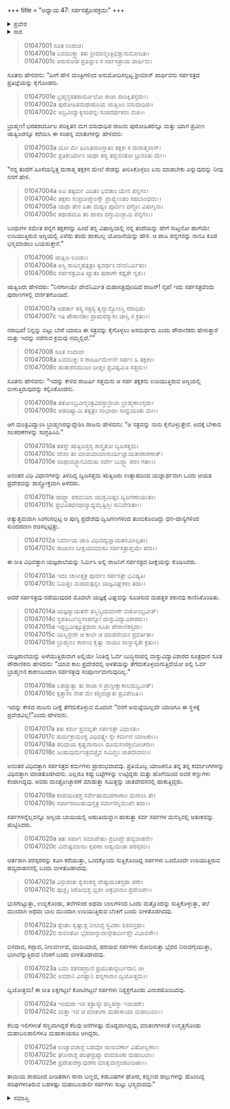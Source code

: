 +++
title = "ಅಧ್ಯಾಯ 47: ಸರ್ಪಸತ್ರೋಪಕ್ರಮಃ"
+++

<details><summary>ಪ್ರವೇಶ</summary>


।।   ಓಂ ಓಂ ನಮೋ ನಾರಾಯಣಾಯ।।   ಶ್ರೀ ವೇದವ್ಯಾಸಾಯ ನಮಃ ।।

ಶ್ರೀ ಕೃಷ್ಣದ್ವೈಪಾಯನ ವೇದವ್ಯಾಸ ವಿರಚಿತ  

**ಶ್ರೀ ಮಹಾಭಾರತ**

**ಆದಿ ಪರ್ವ**

**ಆಸ್ತೀಕ ಪರ್ವ**

**ಅಧ್ಯಾಯ 47**

</details>


<details><summary>ಸಾರ</summary>
ಜನಮೇಜಯನು ಸರ್ಪಯಾಗವನ್ನು ಕೈಗೊಂಡಿದುದು (1-10). ಯಾಗಕ್ಕೆ ವಿಘ್ನವಾಗಬಾರದೆಂದು ಯಾರನ್ನೂ ಒಳಬಿಡದಂತೆ ಆಜ್ಞೆ (11-15). ಯಾಗ ಪ್ರಾರಂಭ, ಸರ್ಪಗಳು ಯಜ್ಞಕುಂಡಕ್ಕೆ ಬಂದು ಬೀಳುವುದು (16-25).

</details>



> 01047001 ಸೂತ ಉವಾಚ।  
01047001a ಏವಮುಕ್ತ್ವಾ ತತಃ ಶ್ರೀಮಾನ್ಮಂತ್ರಿಭಿಶ್ಚಾನುಮೋದಿತಃ।  
01047001c ಆರುರೋಹ ಪ್ರತಿಜ್ಞಾಂ ಸ ಸರ್ಪಸತ್ರಾಯ ಪಾರ್ಥಿವಃ।

ಸೂತನು ಹೇಳಿದನು: “ಹೀಗೆ ಹೇಳಿ ಮಂತ್ರಿಗಳಿಂದ ಅನುಮೋದಿಸಲ್ಪಟ್ಟ ಶ್ರೀಮಾನ್ ಪಾರ್ಥಿವನು ಸರ್ಪಸತ್ರದ ಪ್ರತಿಜ್ಞೆಯನ್ನು ಕೈಗೊಂಡನು.

> 01047001e ಬ್ರಹ್ಮನ್ಭರತಶಾರ್ದೂಲೋ ರಾಜಾ ಪಾರಿಕ್ಷಿತಸ್ತದಾ।।   
01047002a ಪುರೋಹಿತಮಥಾಹೂಯ ಋತ್ವಿಜಂ ವಸುಧಾಧಿಪಃ।  
01047002c ಅಬ್ರವೀದ್ವಾಕ್ಯಸಂಪನ್ನಃ ಸಂಪದರ್ಥಕರಂ ವಚಃ।।

ಬ್ರಾಹ್ಮಣ! ಭರತಶಾರ್ದೂಲ ಪರಿಕ್ಷಿತನ ಮಗ ವಸುಧಾಧಿಪ ರಾಜನು ಪುರೋಹಿತರನ್ನೂ ಮತ್ತು ಯಾಗ ಪ್ರವೀಣ ಋತ್ವಿಜರನ್ನೂ ಕರೆಯಿಸಿ ಈ ಸಂಪನ್ನ ಮಾತುಗಳನ್ನು ಹೇಳಿದನು:

> 01047003a ಯೋ ಮೇ ಹಿಂಸಿತವಾಂಸ್ತಾತಂ ತಕ್ಷಕಃ ಸ ದುರಾತ್ಮವಾನ್।   
01047003c ಪ್ರತಿಕುರ್ಯಾಂ ಯಥಾ ತಸ್ಯ ತದ್ಭವಂತೋ ಬ್ರುವಂತು ಮೇ।।

“ನನ್ನ ತಂದೆಗೆ ಹಿಂಸೆಯನ್ನಿತ್ತ ದುರಾತ್ಮ ತಕ್ಷಕನ ಮೇಲೆ ಸೇಡನ್ನು ತೀರಿಸಿಕೊಳ್ಳಲು ಏನು ಮಾಡಬೇಕು ಎನ್ನುವುದನ್ನು ನೀವು ನನಗೆ ಹೇಳಿ.

> 01047004a ಅಪಿ ತತ್ಕರ್ಮ ವಿದಿತಂ ಭವತಾಂ ಯೇನ ಪನ್ನಗಂ।  
01047004c ತಕ್ಷಕಂ ಸಂಪ್ರದೀಪ್ತೇಽಗ್ನೌ ಪ್ರಾಪ್ಸ್ಯೇಽಹಂ ಸಹಬಾಂಧವಂ।।   
01047005a ಯಥಾ ತೇನ ಪಿತಾ ಮಹ್ಯಂ ಪೂರ್ವಂ ದಗ್ಧೋ ವಿಷಾಗ್ನಿನಾ।  
01047005c ತಥಾಹಮಪಿ ತಂ ಪಾಪಂ ದಗ್ಧುಮಿಚ್ಛಾಮಿ ಪನ್ನಗಂ।।

ಬಂಧುಗಳ ಸಮೇತ ಪನ್ನಗ ತಕ್ಷಕನನ್ನು ಹಿಂದೆ ತನ್ನ ವಿಷಾಗ್ನಿಯಲ್ಲಿ ನನ್ನ ತಂದೆಯನ್ನು ಹೇಗೆ ಸುಟ್ಟನೋ ಹಾಗೆಯೇ ಉರಿಯುತ್ತಿರುವ ಅಗ್ನಿಯಲ್ಲಿ ಎಳೆದು ತಂದು ಹಾಕಬಲ್ಲ ಯೋಜನೆಯನ್ನು ಹೇಳಿ. ಆ ಪಾಪಿ ಪನ್ನಗನನ್ನು ನಾನೂ ಕೂಡ ಭಸ್ಮಮಾಡಲು ಬಯಸುತ್ತೇನೆ.”

> 01047006 ಋತ್ವಿಜ ಊಚುಃ।  
01047006a ಅಸ್ತಿ ರಾಜನ್ಮಹತ್ಸತ್ರಂ ತ್ವದರ್ಥಂ ದೇವನಿರ್ಮಿತಂ।  
01047006c ಸರ್ಪಸತ್ರಮಿತಿ ಖ್ಯಾತಂ ಪುರಾಣೇ ಕಥ್ಯತೇ ನೃಪ।।

ಋತ್ವಿಜರು ಹೇಳಿದರು: “ನಿನಗಾಗಿಯೇ ದೇವನಿರ್ಮಿತ ಮಹಾಸತ್ರವೊಂದಿದೆ ರಾಜನ್! ನೃಪ! ಇದು ಸರ್ಪಸತ್ರವೆಂದು ಪುರಾಣಗಳಲ್ಲಿ ವರ್ಣಿತಗೊಂಡಿದೆ.

> 01047007a ಆಹರ್ತಾ ತಸ್ಯ ಸತ್ರಸ್ಯ ತ್ವನ್ನಾನ್ಯೋಽಸ್ತಿ ನರಾಧಿಪ।  
01047007c ಇತಿ ಪೌರಾಣಿಕಾಃ ಪ್ರಾಹುರಸ್ಮಾಕಂ ಚಾಸ್ತಿ ಸ ಕ್ರತುಃ।।

ನರಾಧಿಪ! ನಿನ್ನನ್ನು ಬಿಟ್ಟು ಬೇರೆ ಯಾರೂ ಈ ಸತ್ರವನ್ನು ಕೈಗೊಳ್ಳಲು ಅಸಮರ್ಥರು ಎಂದು ಪೌರಾಣಿಕರು ಹೇಳುತ್ತಾರೆ ಮತ್ತು ಇದನ್ನು ನಡೆಸುವ ಕ್ರಮವು ನಮ್ಮಲ್ಲಿದೆ.””

> 01047008 ಸೂತ ಉವಾಚ।  
01047008a ಏವಮುಕ್ತಃ ಸ ರಾಜರ್ಷಿರ್ಮೇನೇ ಸರ್ಪಂ ಹಿ ತಕ್ಷಕಂ।  
01047008c ಹುತಾಶನಮುಖಂ ದೀಪ್ತಂ ಪ್ರವಿಷ್ಟಮಿತಿ ಸತ್ತಮ।।

ಸೂತನು ಹೇಳಿದನು: “ಇದನ್ನು ಕೇಳಿದ ರಾಜರ್ಷಿ ಸತ್ತಮನು ಆ ಸರ್ಪ ತಕ್ಷಕನು ಉರಿಯುತ್ತಿರುವ ಅಗ್ನಿಯಲ್ಲಿ ಬೀಳುತ್ತಿರುವುದನ್ನು ಕಲ್ಪಿಸಿಕೊಂಡನು.

> 01047009a ತತೋಽಬ್ರವೀನ್ಮಂತ್ರವಿದಸ್ತಾನ್ರಾಜಾ ಬ್ರಾಹ್ಮಣಾಂಸ್ತದಾ।  
01047009c ಆಹರಿಷ್ಯಾಮಿ ತತ್ಸತ್ರಂ ಸಂಭಾರಾಃ ಸಂಭ್ರಿಯಂತು ಮೇ।।

ಆಗ ಮಂತ್ರವಿದ್ವಾಂಸಿ ಬ್ರಾಹ್ಮಣರನ್ನುದ್ದೇಶಿಸಿ ರಾಜನು ಹೇಳಿದನು: “ಆ ಸತ್ರವನ್ನು ನಾನು ಕೈಗೊಳ್ಳುತ್ತೇನೆ. ಅದಕ್ಕೆ ಬೇಕಾದ ಸಲಕರಣೆಗಳನ್ನು ಸಂಗ್ರಹಿಸಿರಿ.”

> 01047010a ತತಸ್ತೇ ಋತ್ವಿಜಸ್ತಸ್ಯ ಶಾಸ್ತ್ರತೋ ದ್ವಿಜಸತ್ತಮ।  
01047010c ದೇಶಂ ತಂ ಮಾಪಯಾಮಾಸುರ್ಯಜ್ಞಾಯತನಕಾರಣಾತ್।   
01047010e ಯಥಾವಜ್ಜ್ಞಾನವಿದುಷಃ ಸರ್ವೇ ಬುದ್ಧ್ಯಾ ಪರಂ ಗತಾಃ।।

ಅನಂತರ ವಿಧಿ ವಿಧಾನಗಳನ್ನು ತಿಳಿದಿದ್ದ ದ್ವಿಜಸತ್ತಮ ಋತ್ವಿಜರು ಉತ್ಸಾಹದಿಂದ ಯಜ್ಞಾರ್ಥವಾಗಿ ಒಂದು ಆಯತ ಪ್ರದೇಶವನ್ನು ಶಾಸ್ತ್ರೋಕ್ತವಾಗಿ ಅಳೆದರು.

> 01047011a ಋದ್ಧ್ಯಾ ಪರಮಯಾ ಯುಕ್ತಮಿಷ್ಟಂ ದ್ವಿಜಗಣಾಯುತಂ।  
01047011c ಪ್ರಭೂತಧನಧಾನ್ಯಾಧ್ಯಮೃತ್ವಿಗ್ಭಿಃ ಸುನಿವೇಶಿತಂ।।

ಅತ್ಯುತ್ತಮವಾಗಿ ಸಿಂಗರಿಸಲ್ಪಟ್ಟ ಆ ಪುಣ್ಯ ಪ್ರದೇಶವು ದ್ವಿಜಗಣಗಳಿಂದ ತುಂಬಿಕೊಂಡಿದ್ದು ಧನ-ದಾನ್ಯಗಳಿಂದ ಸುಂದರವಾಗಿ ರಚಿಸಲ್ಪಟ್ಟಿತ್ತು.

> 01047012a ನಿರ್ಮಾಯ ಚಾಪಿ ವಿಧಿವದ್ಯಜ್ಞಾಯತನಮೀಪ್ಸಿತಂ।  
01047012c ರಾಜಾನಂ ದೀಕ್ಷಯಾಮಾಸುಃ ಸರ್ಪಸತ್ರಾಪ್ತಯೇ ತದಾ।।

ಈ ರೀತಿ ವಿಧಿವತ್ತಾಗಿ ಯಜ್ಞಶಾಲೆಯನ್ನು ನಿರ್ಮಿಸಿ ಅಲ್ಲಿ ರಾಜನಿಗೆ ಸರ್ಪಸತ್ರದ ದೀಕ್ಷೆಯನ್ನು ಕೊಡಿಸಿದರು.

> 01047013a ಇದಂ ಚಾಸೀತ್ತತ್ರ ಪೂರ್ವಂ ಸರ್ಪಸತ್ರೇ ಭವಿಷ್ಯತಿ।  
01047013c ನಿಮಿತ್ತಂ ಮಹದುತ್ಪನ್ನಂ ಯಜ್ಞವಿಘ್ನಕರಂ ತದಾ।।

ಆದರೆ ಸರ್ಪಸತ್ರವು ನಡೆಯುವುದರ ಮೊದಲೇ ಯಜ್ಞಕ್ಕೆ ವಿಘ್ನವನ್ನು ಸೂಚಿಸುವ ಮಹತ್ತರ ಶಕುನವು ಕಾಣಿಸಿಕೊಂಡಿತು.

> 01047014a ಯಜ್ಞಸ್ಯಾಯತನೇ ತಸ್ಮಿನ್ಕ್ರಿಯಮಾಣೇ ವಚೋಽಬ್ರವೀತ್।  
01047014c ಸ್ಥಪತಿರ್ಬುದ್ಧಿಸಂಪನ್ನೋ ವಾಸ್ತುವಿದ್ಯಾವಿಶಾರದಃ।।  
01047015a ಇತ್ಯಬ್ರವೀತ್ಸೂತ್ರಧಾರಃ ಸೂತಃ ಪೌರಾಣಿಕಸ್ತದಾ।  
01047015c ಯಸ್ಮಿನ್ದೇಶೇ ಚ ಕಾಲೇ ಚ ಮಾಪನೇಯಂ ಪ್ರವರ್ತಿತಾ।  
01047015e ಬ್ರಾಹ್ಮಣಂ ಕಾರಣಂ ಕೃತ್ವಾ ನಾಯಂ ಸಂಸ್ಥಾಸ್ಯತೇ ಕ್ರತುಃ।।

ಯಜ್ಞಶಾಲೆಯನ್ನು ಅಳೆಯುತ್ತಿರುವಾಗ ಅಲ್ಲಿಯೇ ನಿಂತಿದ್ದ ಓರ್ವ ಬುದ್ಧಿಸಂಪನ್ನ ವಾಸ್ತುವಿದ್ಯಾವಿಶಾರದ ಸೂತ್ರಧಾರ ಸೂತ ಪೌರಾಣಿಕನು ಹೇಳಿದನು: “ಯಾವ ಕಾಲ ಪ್ರದೇಶದಲ್ಲಿ ಅಳತೆಯನ್ನು ತೆಗೆದುಕೊಳ್ಳಲಾಗುತ್ತಿದೆಯೋ ಅಲ್ಲಿ ಓರ್ವ ಬ್ರಾಹ್ಮಣನ ಕಾರಣದಿಂದಾಗಿ ಸರ್ಪಸತ್ರವು ಸಂಪೂರ್ಣವಾಗುವುದಿಲ್ಲ.”

> 01047016a ಏತಚ್ಛ್ರುತ್ವಾ ತು ರಾಜಾ ಸ ಪ್ರಾಗ್ದೀಕ್ಷಾಕಾಲಮಬ್ರವೀತ್।  
01047016c ಕ್ಷತ್ತಾರಂ ನೇಹ ಮೇ ಕಶ್ಚಿದಜ್ಞಾತಃ ಪ್ರವಿಶೇದಿತಿ।।

ಇದನ್ನು ಕೇಳಿದ ರಾಜನು ದೀಕ್ಷೆ ತೆಗೆದುಕೊಳ್ಳುವ ಮೊದಲೇ “ನನಗೆ ಅನುಜ್ಞೆಯಿಲ್ಲದೇ ಯಾರಿಗೂ ಈ ಸ್ಥಳಕ್ಕೆ ಪ್ರವೇಶವಿಲ್ಲ!”ಎಂದು ಹೇಳಿದನು.

> 01047017a ತತಃ ಕರ್ಮ ಪ್ರವವೃತೇ ಸರ್ಪಸತ್ರೇ ವಿಧಾನತಃ।  
01047017c ಪರ್ಯಕ್ರಾಮಂಶ್ಚ ವಿಧಿವತ್ಸ್ವೇ ಸ್ವೇ ಕರ್ಮಣಿ ಯಾಜಕಾಃ।।  
01047018a ಪರಿಧಾಯ ಕೃಷ್ಣವಾಸಾಂಸಿ ಧೂಮಸಂರಕ್ತಲೋಚನಾಃ।  
01047018c ಜುಹುವುರ್ಮಂತ್ರವಚ್ಚೈವ ಸಮಿದ್ಧಂ ಜಾತವೇದಸಂ।।

ಅನಂತರ ವಿಧಿವತ್ತಾಗಿ ಸರ್ಪಸತ್ರದ ಕರ್ಮಗಳು ಪ್ರಾರಂಭವಾದವು. ಪ್ರತಿಯೊಬ್ಬ ಯಾಜಕನೂ ತನ್ನ ತನ್ನ ಕರ್ಮಾಂಗಗಳನ್ನು ವಿಧಿವತ್ತಾಗಿ ಮಾಡತೊಡಗಿದನು. ಎಲ್ಲರೂ ಕಪ್ಪು ಬಟ್ಟೆಗಳನ್ನು ಉಟ್ಟಿದ್ದರು ಮತ್ತು ಹೊಗೆಯಿಂದ ಅವರ ಕಣ್ಣುಗಳು ಕೆಂಪಾಗಿದ್ದವು. ಅವರು ಮಂತ್ರೋಚ್ಛಾರಣೆ ಮಾಡುತ್ತಾ ಸಮಿತ್ತನ್ನು ಜಾತವೇದಸನಲ್ಲಿ ಹಾಕುತ್ತಿದ್ದರು.

> 01047019a ಕಂಪಯಂತಶ್ಚ ಸರ್ವೇಷಾಮುರಗಾಣಾಂ ಮನಾಂಸಿ ತೇ।  
01047019c ಸರ್ಪಾನಾಜುಹುವುಸ್ತತ್ರ ಸರ್ವಾನಗ್ನಿಮುಖೇ ತದಾ।।

ಸರ್ಪಗಳನ್ನೆಲ್ಲವನ್ನೂ ಅಗ್ನಿಯ ಬಾಯಿಯಲ್ಲಿ ಆಹುತಿಯನ್ನಾಗಿ ಹಾಕುತ್ತಾ ಸರ್ವ ಸರ್ಪಗಳ ಮನಸ್ಸಿನಲ್ಲಿ ಆತಂಕವನ್ನು ಹುಟ್ಟಿಸಿದರು.

> 01047020a ತತಃ ಸರ್ಪಾಃ ಸಮಾಪೇತುಃ ಪ್ರದೀಪ್ತೇ ಹವ್ಯವಾಹನೇ।   
01047020c ವಿವೇಷ್ಟಮಾನಾಃ ಕೃಪಣಾ ಆಹ್ವಯಂತಃ ಪರಸ್ಪರಂ।।

ಆರ್ತರಾಗಿ ಪರಸ್ಪರರನ್ನು ಕೂಗಿ ಕರೆಯುತ್ತಾ, ಒಂದಕ್ಕೊಂದು ಸುತ್ತಿಕೊಂಡಿದ್ದ ಸರ್ಪಗಳು ಒಂದೊಂದೇ ಉರಿಯುತ್ತಿರುವ ಹವ್ಯವಾಹನನಲ್ಲಿ ಬಂದು ಬೀಳತೊಡಗಿದವು.

> 01047021a ವಿಸ್ಫುರಂತಃ ಶ್ವಸಂತಶ್ಚ ವೇಷ್ಟಯಂತಸ್ತಥಾ ಪರೇ।  
01047021c ಪುಚ್ಛೈಃ ಶಿರೋಭಿಶ್ಚ ಭೃಶಂ ಚಿತ್ರಭಾನುಂ ಪ್ರಪೇದಿರೇ।।

ಭುಸಗುಟ್ಟುತ್ತಾ, ಉಬ್ಬಿಕೊಂಡು, ತಲೆಗಳಿಂದ ಅಥವಾ ಬಾಲಗಳಿಂದ ಒಂದು ಮತ್ತೊಂದನ್ನು ಸುತ್ತಿಕೊಳ್ಳುತ್ತಾ, ತಲೆ ಮುಂದಾಗಿ ಅಥವಾ ಬಾಲ ಮುಂದಾಗಿ ಉರಿಯುತ್ತಿರುವ ಬೆಂಕಿಗೆ ಬಂದು ಬೀಳತೊಡಗಿದವು.

> 01047022a ಶ್ವೇತಾಃ ಕೃಷ್ಣಾಶ್ಚ ನೀಲಾಶ್ಚ ಸ್ಥವಿರಾಃ ಶಿಶವಸ್ತಥಾ।  
01047022c ರುವಂತೋ ಭೈರವಾನ್ನಾದಾನ್ಪೇತುರ್ದೀಪ್ತೇ ವಿಭಾವಸೌ।।

ಬಿಳಿದಾದ, ಕಪ್ಪಾದ, ನೀಲವರ್ಣದ, ಮುದಿಯಾದ, ಹರಯದ ಸರ್ಪಗಳು ರೋದಿಸುತ್ತಾ ಭೈರವ ನಿನಾದಗೈಯುತ್ತಾ, ಭುಗಿಲೆನ್ನುತ್ತಿರುವ ಬೆಂಕಿಗೆ ಬಂದು ಬೀಳತೊಡಗಿದವು.

> 01047023a ಏವಂ ಶತಸಹಸ್ರಾಣಿ ಪ್ರಯುತಾನ್ಯರ್ಬುದಾನಿ ಚ।  
01047023c ಅವಶಾನಿ ವಿನಷ್ಟಾನಿ ಪನ್ನಗಾನಾಂ ದ್ವಿಜೋತ್ತಮ।।

ದ್ವಿಜೋತ್ತಮ! ಈ ರೀತಿ ಲಕ್ಷಗಟ್ಟಲೆ ಕೋಟಿಗಟ್ಟಲೆ ಸರ್ಪಗಳು ನಿಶ್ಯಕ್ತಗೊಂಡು ವಿನಾಶಹೊಂದಿದವು.

> 01047024a ಇಂದುರಾ ಇವ ತತ್ರಾನ್ಯೇ ಹಸ್ತಿಹಸ್ತಾ ಇವಾಪರೇ।  
01047024c ಮತ್ತಾ ಇವ ಚ ಮಾತಂಗಾ ಮಹಾಕಾಯಾ ಮಹಾಬಲಾಃ।।

ಕೆಲವು ಇಲಿಗಳಂತೆ ಸಣ್ಣವಾಗಿದ್ದರೆ ಕೆಲವು ಆನೆಗಳಷ್ಟು ದೊಡ್ಡವಾಗಿದ್ದವು, ಮಾತಂಗಗಳಂತೆ ಉನ್ಮತ್ತಗೊಂಡು ಮಹಾಬಲಶಾಲಿಗಳೂ ಮಹಾಕಾಯರೂ ಆಗಿದ್ದರು.

> 01047025a ಉಚ್ಚಾವಚಾಶ್ಚ ಬಹವೋ ನಾನಾವರ್ಣಾ ವಿಷೋಲ್ಬಣಾಃ।  
01047025c ಘೋರಾಶ್ಚ ಪರಿಘಪ್ರಖ್ಯಾ ದಂದಶೂಕಾ ಮಹಾಬಲಾಃ।   
01047025e ಪ್ರಪೇತುರಗ್ನಾವುರಗಾ ಮಾತೃವಾಗ್ದಂಡಪೀಡಿತಾಃ।।

ತಾಯಿಯ ಶಾಪದಿಂದ ಪೀಡಿತರಾಗಿ ನಾನಾ ಬಣ್ಣದ, ಕಡುವಿಷಗಳ ಘೋರ, ಕಬ್ಬಿಣದ ಹಲ್ಲುಗಳನ್ನು ಹೊಂದಿದ್ದ ಪರಿಘಗಳಂತಿರುವ ಬಹಳಷ್ಟು ಮಹಾಬಲಶಾಲೀ ಸರ್ಪಗಳು ಸುಟ್ಟು ಭಸ್ಮವಾದವು.”


<details><summary>ಸಮಾಪ್ತಿ</summary>


ಇತಿ ಶ್ರೀ ಮಹಾಭಾರತೇ ಆದಿಪರ್ವಣಿ ಆಸ್ತೀಕಪರ್ವಣಿ ಸರ್ಪಸತ್ರೋಪಕ್ರಮೇ ಸಪ್ತಚತ್ವಾರಿಂಶೋಽಧ್ಯಾಯಃ।  
ಇದು ಶ್ರೀ ಮಹಾಭಾರತದಲ್ಲಿ ಆದಿಪರ್ವದಲ್ಲಿ ಆಸ್ತೀಕಪರ್ವದಲ್ಲಿ ಸರ್ಪಸತ್ರೋಪಕ್ರಮದಲ್ಲಿ ನಲವತ್ತೇಳನೆಯ ಅಧ್ಯಾಯವು.


</details>
